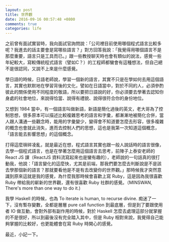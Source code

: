 ```yaml
---
layout: post
title: 世界觀
date: 2016-09-16 00:57:48 +0800
comments: true
categories: life
---
```


之前曾有面試實習時，我向面試官詢問說：「公司裡目前使用哪個程式語言比較多呢？我進去的話主要會是寫哪些語言？」對方回答我說：「我覺得用哪個語言不是那麼重要，語言只是工具而已。」跟一些教授聊天時也會有類似的說法，感覺一些年紀較大，寫較傳統程式語言（譬如C？）的工程師都蠻會有這種想法，但自己總不是很認同，又說不上來是什麼感覺。

學日語的時候，日語老師說，學習一個新的語言，其實不只是在學如何去用這個語言，其實也默默地在學習背後的文化，譬如在日語當中，對於不同的人，必須參酌彼此的關係使用不同程度的敬語，所以要把日語說的好，你必須要去學著去認知你身處的社會地位，來說得恰當、說得有禮貌、說得很符合你的身份地位。

又想到 1984 當中，有一個語言叫做新語，新語是簡化過後的英文，老大哥為了控制思想，很多原本可以描述比較複雜思考的語言和字彙，都漸漸地被簡化合併，當人跟人溝通一些觀念時，能用的字彙變少，變得會不知道要怎麼去形容，很多複雜的概念也會就此消失，進而去控制人們的思想，這也是我第一次知道這個概念，「語言能去影響思想」的這個概念。

打得這麼瑣碎凌亂，就是最近在想，程式語言其實也跟一般人說話時的語言很像，去學一個程式語言，也是在學著怎麼用這個語言去思考，前陣子上泰安老師的 React JS 課（ReactJS 資料流寫起來也是蠻有趣的），老師說的一句話真的很打動我，他說：「語言變化的這麼快，尤其是前端，那我們要怎麼去判斷說是不是該去學那個新的語言？那就要看他是不是有去改變你的世界觀。」那時候我才突然意識到原來這就是我的感覺，為什麼我那時候會喜歡上寫 Ruby，這是因為我很喜歡 Ruby 帶給我的嶄新的世界觀，還有很喜歡 Ruby 社群的感覺。（MINSWAN, There's more than one way to do it.)

我學 Haskell 的時候，也為 To iterate is human, to recurse divine. 痴迷了一下，沒有暫存變數，全都是層層 pure call function 到最底層，但是到了要跟使用者 IO 做互動，會對外部有副作用的時候，對於 Haskell 怎麼去處理這部分就掌握的不是很好，所以到最後沒有完全踏入其中，但是 Ruby 相對來說，我覺得自己能夠掌握的比較好，也更能體會在寫 Ruby 時開心的感覺。

最近，小記一下。
